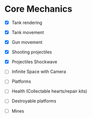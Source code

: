 # Core Mechanics

- [x] Tank rendering
- [x] Tank movement
- [x] Gun movement
- [x] Shooting projectiles
- [x] Projectiles Shockwave

- [ ] Infinite Space with Camera
- [ ] Platforms
- [ ] Health (Collectable hearts/repair kits)

- [ ] Destroyable platforms
- [ ] Mines
